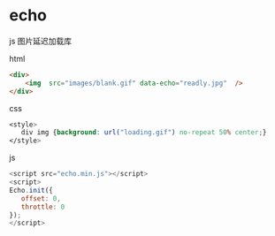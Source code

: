 # echo
js 图片延迟加载库

html
``` html
<div>
    <img  src="images/blank.gif" data-echo="readly.jpg"  />
</div>
```    
   
 css   
 ``` css
<style>
    div img {background: url("loading.gif") no-repeat 50% center;}
</style>
 ``` 
js
 ``` javascript
<script src="echo.min.js"></script>
<script>
Echo.init({
    offset: 0,
    throttle: 0
});
</script>
 ```
